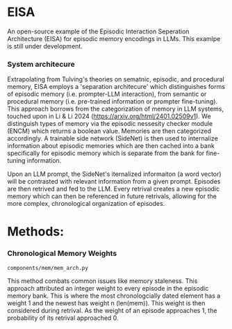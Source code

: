# EISA
An open-source example of the Episodic Interaction Seperation Architecture (EISA) for episodic memory encodings in LLMs. This examlpe is still under development. 

### System architecure 
Extrapolating from Tulving's theories on sematnic, episodic, and procedural memory, EISA employs a 'separation architecure' which distinguishes forms of episodic memory (i.e. prompter-LLM interaction), from semantic or procedural memory (i.e. pre-trained information or prompter fine-tuning). This approach borrows from the categorization of memory in LLM systems, touched upon in Li & Li 2024 (https://arxiv.org/html/2401.02509v1). We distinguish types of memory via the episodic nessesity checker module (ENCM) which returns a boolean value. Memories are then categorized accordingly. A trainable side network (SideNet) is then used to internalize information about episodic memories which are then cached into a bank specifically for episodic memory which is separate from the bank for fine-tuning information. 

Upon an LLM prompt, the SideNet's iternalized informaiton (a word vector) will be contrasted with relevant information from a given prompt. Episodes are then retrived and fed to the LLM. Every retrival creates a new episodic memory which can then be referenced in future retrivals, allowing for the more complex, chronological organization of episodes. 

# Methods: 
### Chronological Memory Weights

```
components/mem/mem_arch.py
```
This method combats common issues like memory staleness. This approach attributed an integer weight to every episode in the episodic memory bank. This is where the most chronologcially dated element has a weight 1 and the newest has weight n (len(mem)). This weight is then considered during retrival. As the weight of an episode approaches 1, the probability of its retrival approached 0. 